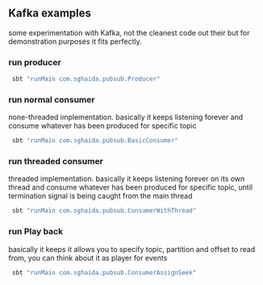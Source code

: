 ## Kafka examples
some experimentation with Kafka, not the cleanest code out their but for demonstration purposes it fits perfectly.

### run producer
```bash
 sbt "runMain com.sghaida.pubsub.Producer"
```

### run normal consumer
none-threaded implementation. basically it keeps listening forever and consume whatever has been produced for specific topic

```bash
 sbt "runMain com.sghaida.pubsub.BasicConsumer"
```

### run threaded consumer
threaded implementation. basically it keeps listening forever on its own thread and consume whatever has been produced for specific topic,
until termination signal is being caught from the main thread

```bash
 sbt "runMain com.sghaida.pubsub.ConsumerWithThread"
```

### run Play back
basically it keeps it allows you to specify topic, partition and offset to read from, you can think about it as player for events

```bash
 sbt "runMain com.sghaida.pubsub.ConsumerAssignSeek"
```